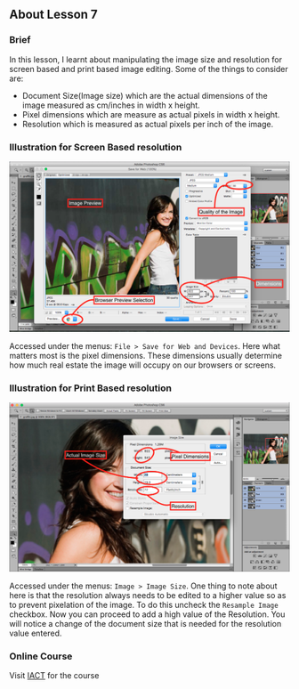 ## About Lesson 7

### Brief
In this lesson, I learnt about manipulating the image size and resolution for screen based and print based image editing. Some of the things to consider are:

- Document Size(Image size) which are the actual dimensions of the image measured as cm/inches in width x height.
- Pixel dimensions which are measure as actual pixels in width x height.
- Resolution which is measured as actual pixels per inch of the image.

### Illustration for Screen Based resolution
![Illustration Example](../assets/images/illustration7.png)

Accessed under the menus: ```File > Save for Web and Devices```. Here what matters most is the pixel dimensions. These dimensions usually determine how much real estate
the image will occupy on our browsers or screens.

### Illustration for Print Based resolution
![Illustration Example](../assets/images/illustration8.png)

Accessed under the menus: ```Image > Image Size```. One thing to note about here is that the resolution always needs to be edited to a higher
value so as to prevent pixelation of the image. To do this uncheck the ```Resample Image``` checkbox. Now you can proceed to add a high value of the Resolution.
You will notice a change of the document size that is needed for the resolution value entered.

### Online Course
Visit [IACT](https://iact.ie) for the course
